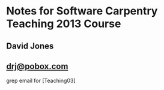 # Notes for Software Carpentry Teaching 2013 Course

## David Jones
## drj@pobox.com

grep email for [Teaching03]



